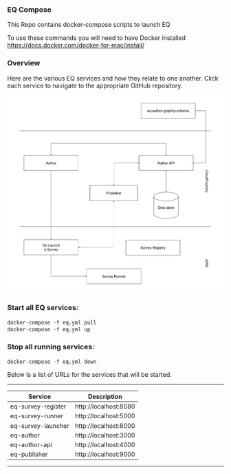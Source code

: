 ### EQ Compose

This Repo contains docker-compose scripts to launch EQ

To use these commands you will need to have Docker installed
https://docs.docker.com/docker-for-mac/install/

### Overview

Here are the various EQ services and how they relate to one another.
Click each service to navigate to the appropriate GitHub repository.

![EQ Component Diagram](/component-diagram.svg "EQ Component Diagram")

### Start all EQ services:
```
docker-compose -f eq.yml pull
docker-compose -f eq.yml up
```

### Stop all running services:
```
docker-compose -f eq.yml down
```

Below is a list of URLs for the services that will be started.

---
Service                                    | Description
-------------------------------------------|----------------------
eq-survey-register                         | http://localhost:8080
eq-survey-runner                           | http://localhost:5000
eq-survey-launcher                         | http://localhost:8000
eq-author                                  | http://localhost:3000
eq-author-api                              | http://localhost:4000
eq-publisher                               | http://localhost:9000

---
